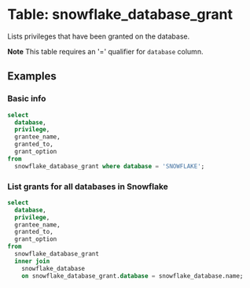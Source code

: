 # Table: snowflake_database_grant

Lists privileges that have been granted on the database.

**Note** This table requires an '=' qualifier for `database` column.

## Examples

### Basic info

```sql
select
  database,
  privilege,
  grantee_name,
  granted_to,
  grant_option
from
  snowflake_database_grant where database = 'SNOWFLAKE';
```

### List grants for all databases in Snowflake

```sql
select
  database,
  privilege,
  grantee_name,
  granted_to,
  grant_option
from
  snowflake_database_grant
  inner join
    snowflake_database
    on snowflake_database_grant.database = snowflake_database.name;
```
